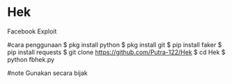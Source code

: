 # Hek
Facebook Exploit

#cara penggunaan
$ pkg install python
$ pkg install git
$ pip install faker
$ pip install requests
$ git clone https://github.com/Putra-122/Hek
$ cd Hek
$ python fbhek.py

#note
Gunakan secara bijak

